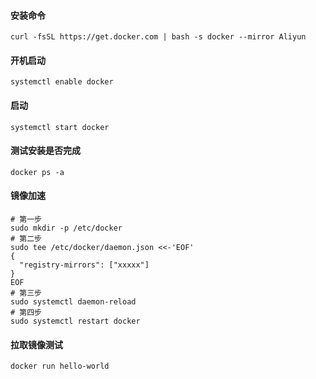 #### 安装命令
```shell
curl -fsSL https://get.docker.com | bash -s docker --mirror Aliyun
```

#### 开机启动
```shell
systemctl enable docker
```

#### 启动
```shell
systemctl start docker
```

#### 测试安装是否完成
```shell
docker ps -a
```

#### 镜像加速
```shell
# 第一步
sudo mkdir -p /etc/docker
# 第二步
sudo tee /etc/docker/daemon.json <<-'EOF'
{
  "registry-mirrors": ["xxxxx"]
}
EOF
# 第三步
sudo systemctl daemon-reload
# 第四步
sudo systemctl restart docker
```

#### 拉取镜像测试
```shell
docker run hello-world
```